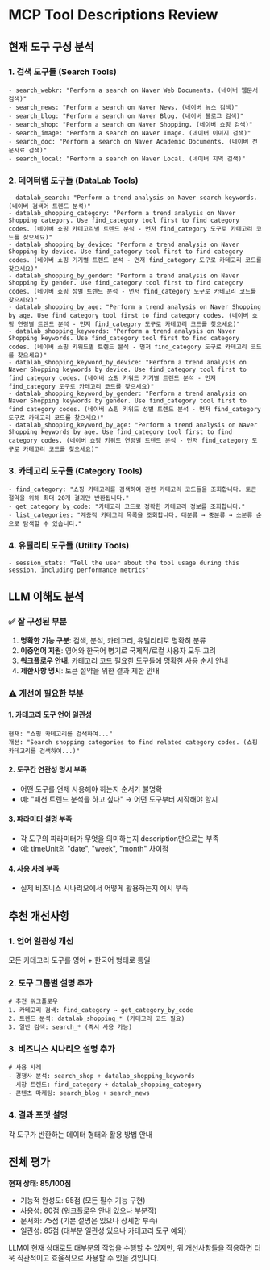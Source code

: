 # MCP Tool Descriptions Review

## 현재 도구 구성 분석

### 1. 검색 도구들 (Search Tools)
```
- search_webkr: "Perform a search on Naver Web Documents. (네이버 웹문서 검색)"
- search_news: "Perform a search on Naver News. (네이버 뉴스 검색)" 
- search_blog: "Perform a search on Naver Blog. (네이버 블로그 검색)"
- search_shop: "Perform a search on Naver Shopping. (네이버 쇼핑 검색)"
- search_image: "Perform a search on Naver Image. (네이버 이미지 검색)"
- search_doc: "Perform a search on Naver Academic Documents. (네이버 전문자료 검색)"
- search_local: "Perform a search on Naver Local. (네이버 지역 검색)"
```

### 2. 데이터랩 도구들 (DataLab Tools)
```
- datalab_search: "Perform a trend analysis on Naver search keywords. (네이버 검색어 트렌드 분석)"
- datalab_shopping_category: "Perform a trend analysis on Naver Shopping category. Use find_category tool first to find category codes. (네이버 쇼핑 카테고리별 트렌드 분석 - 먼저 find_category 도구로 카테고리 코드를 찾으세요)"
- datalab_shopping_by_device: "Perform a trend analysis on Naver Shopping by device. Use find_category tool first to find category codes. (네이버 쇼핑 기기별 트렌드 분석 - 먼저 find_category 도구로 카테고리 코드를 찾으세요)"
- datalab_shopping_by_gender: "Perform a trend analysis on Naver Shopping by gender. Use find_category tool first to find category codes. (네이버 쇼핑 성별 트렌드 분석 - 먼저 find_category 도구로 카테고리 코드를 찾으세요)"
- datalab_shopping_by_age: "Perform a trend analysis on Naver Shopping by age. Use find_category tool first to find category codes. (네이버 쇼핑 연령별 트렌드 분석 - 먼저 find_category 도구로 카테고리 코드를 찾으세요)"
- datalab_shopping_keywords: "Perform a trend analysis on Naver Shopping keywords. Use find_category tool first to find category codes. (네이버 쇼핑 키워드별 트렌드 분석 - 먼저 find_category 도구로 카테고리 코드를 찾으세요)"
- datalab_shopping_keyword_by_device: "Perform a trend analysis on Naver Shopping keywords by device. Use find_category tool first to find category codes. (네이버 쇼핑 키워드 기기별 트렌드 분석 - 먼저 find_category 도구로 카테고리 코드를 찾으세요)"
- datalab_shopping_keyword_by_gender: "Perform a trend analysis on Naver Shopping keywords by gender. Use find_category tool first to find category codes. (네이버 쇼핑 키워드 성별 트렌드 분석 - 먼저 find_category 도구로 카테고리 코드를 찾으세요)"
- datalab_shopping_keyword_by_age: "Perform a trend analysis on Naver Shopping keywords by age. Use find_category tool first to find category codes. (네이버 쇼핑 키워드 연령별 트렌드 분석 - 먼저 find_category 도구로 카테고리 코드를 찾으세요)"
```

### 3. 카테고리 도구들 (Category Tools)
```
- find_category: "쇼핑 카테고리를 검색하여 관련 카테고리 코드들을 조회합니다. 토큰 절약을 위해 최대 20개 결과만 반환됩니다."
- get_category_by_code: "카테고리 코드로 정확한 카테고리 정보를 조회합니다."
- list_categories: "계층적 카테고리 목록을 조회합니다. 대분류 → 중분류 → 소분류 순으로 탐색할 수 있습니다."
```

### 4. 유틸리티 도구들 (Utility Tools)
```
- session_stats: "Tell the user about the tool usage during this session, including performance metrics"
```

## LLM 이해도 분석

### ✅ 잘 구성된 부분

1. **명확한 기능 구분**: 검색, 분석, 카테고리, 유틸리티로 명확히 분류
2. **이중언어 지원**: 영어와 한국어 병기로 국제적/로컬 사용자 모두 고려
3. **워크플로우 안내**: 카테고리 코드 필요한 도구들에 명확한 사용 순서 안내
4. **제한사항 명시**: 토큰 절약을 위한 결과 제한 안내

### ⚠️ 개선이 필요한 부분

#### 1. **카테고리 도구 언어 일관성**
```
현재: "쇼핑 카테고리를 검색하여..."
개선: "Search shopping categories to find related category codes. (쇼핑 카테고리를 검색하여...)"
```

#### 2. **도구간 연관성 명시 부족**
- 어떤 도구를 언제 사용해야 하는지 순서가 불명확
- 예: "패션 트렌드 분석을 하고 싶다" → 어떤 도구부터 시작해야 할지

#### 3. **파라미터 설명 부족**
- 각 도구의 파라미터가 무엇을 의미하는지 description만으로는 부족
- 예: timeUnit의 "date", "week", "month" 차이점

#### 4. **사용 사례 부족**
- 실제 비즈니스 시나리오에서 어떻게 활용하는지 예시 부족

## 추천 개선사항

### 1. 언어 일관성 개선
모든 카테고리 도구를 영어 + 한국어 형태로 통일

### 2. 도구 그룹별 설명 추가
```
# 추천 워크플로우
1. 카테고리 검색: find_category → get_category_by_code
2. 트렌드 분석: datalab_shopping_* (카테고리 코드 필요)
3. 일반 검색: search_* (즉시 사용 가능)
```

### 3. 비즈니스 시나리오 설명 추가
```
# 사용 사례
- 경쟁사 분석: search_shop + datalab_shopping_keywords
- 시장 트렌드: find_category + datalab_shopping_category  
- 콘텐츠 마케팅: search_blog + search_news
```

### 4. 결과 포맷 설명
각 도구가 반환하는 데이터 형태와 활용 방법 안내

## 전체 평가

**현재 상태: 85/100점**

- 기능적 완성도: 95점 (모든 필수 기능 구현)
- 사용성: 80점 (워크플로우 안내 있으나 부분적)
- 문서화: 75점 (기본 설명은 있으나 상세함 부족)
- 일관성: 85점 (대부분 일관성 있으나 카테고리 도구 예외)

LLM이 현재 상태로도 대부분의 작업을 수행할 수 있지만, 위 개선사항들을 적용하면 더욱 직관적이고 효율적으로 사용할 수 있을 것입니다.